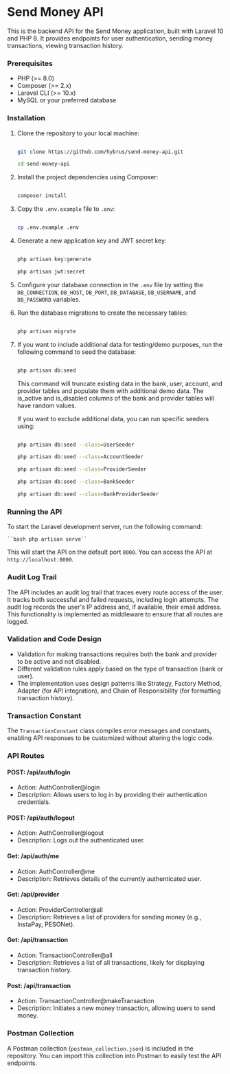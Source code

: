 # Send Money API

This is the backend API for the Send Money application, built with Laravel 10 and PHP 8. It provides endpoints for user authentication, sending money transactions, viewing transaction history.

### Prerequisites

- PHP (>= 8.0)
- Composer (>= 2.x)
- Laravel CLI (>= 10.x)
- MySQL or your preferred database

### Installation

1. Clone the repository to your local machine:

   ```bash

   git clone https://github.com/hybrus/send-money-api.git

   cd send-money-api

   ```
2. Install the project dependencies using Composer:

   ```bash

   composer install

   ```
3. Copy the `.env.example` file to `.env`:

   ```bash

   cp .env.example .env

   ```
4. Generate a new application key and JWT secret key:

   ```bash

   php artisan key:generate

   php artisan jwt:secret

   ```
5. Configure your database connection in the `.env` file by setting the `DB_CONNECTION`, `DB_HOST`, `DB_PORT`, `DB_DATABASE`, `DB_USERNAME`, and `DB_PASSWORD` variables.
6. Run the database migrations to create the necessary tables:

   ```bash

   php artisan migrate

   ```
7. If you want to include additional data for testing/demo purposes, run the following command to seed the database:

   ```bash

   php artisan db:seed

   ```

   This command will truncate existing data in the bank, user, account, and provider tables and populate them with additional demo data. The is_active and is_disabled columns of the bank and provider tables will have random values.

   If you want to exclude additional data, you can run specific seeders using:

   ```bash

   php artisan db:seed --class=UserSeeder

   php artisan db:seed --class=AccountSeeder

   php artisan db:seed --class=ProviderSeeder

   php artisan db:seed --class=BankSeeder

   php artisan db:seed --class=BankProviderSeeder

   ```

### Running the API

To start the Laravel development server, run the following command:

    ``bash php artisan serve``

This will start the API on the default port `8000`. You can access the API at `http://localhost:8000`.

### Audit Log Trail

The API includes an audit log trail that traces every route access of the user. It tracks both successful and failed requests, including login attempts. The audit log records the user's IP address and, if available, their email address. This functionality is implemented as middleware to ensure that all routes are logged.

### Validation and Code Design

- Validation for making transactions requires both the bank and provider to be active and not disabled.
- Different validation rules apply based on the type of transaction (bank or user).
- The implementation uses design patterns like Strategy, Factory Method, Adapter (for API integration), and Chain of Responsibility (for formatting transaction history).

### Transaction Constant

The `TransactionConstant` class compiles error messages and constants, enabling API responses to be customized without altering the logic code.

### API Routes

#### POST: /api/auth/login

- Action: AuthController@login
- Description: Allows users to log in by providing their authentication credentials.

#### POST: /api/auth/logout

- Action: AuthController@logout
- Description: Logs out the authenticated user.

#### Get: /api/auth/me

- Action: AuthController@me
- Description: Retrieves details of the currently authenticated user.

#### Get: /api/provider

- Action: ProviderController@all
- Description: Retrieves a list of providers for sending money (e.g., InstaPay, PESONet).

#### Get: /api/transaction

- Action: TransactionController@all
- Description: Retrieves a list of all transactions, likely for displaying transaction history.

#### Post: /api/transaction

- Action: TransactionController@makeTransaction
- Description: Initiates a new money transaction, allowing users to send money.

### Postman Collection

A Postman collection (`postman_collection.json`) is included in the repository. You can import this collection into Postman to easily test the API endpoints.
